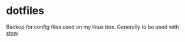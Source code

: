 # dotfiles

Backup for config files used on my linux box. Generally to be used with [stow](https://www.gnu.org/software/stow/manual/stow.html#Introduction).